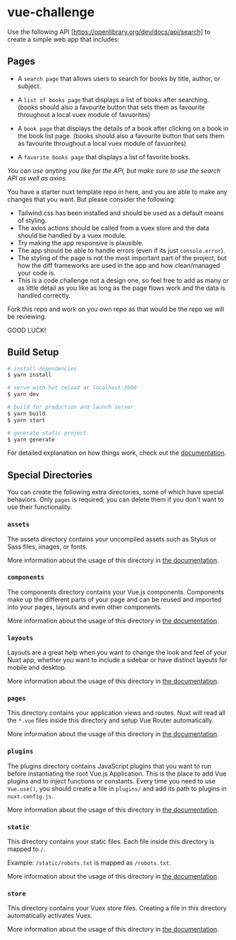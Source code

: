 # vue-challenge

Use the following API [https://openlibrary.org/dev/docs/api/search] to create a simple web app that includes:

## Pages

- A `search page` that allows users to search for books by title, author, or subject.

- A `list of books page` that displays a list of books after searching. (books should also a favourite button that sets them as favourite throughout a local vuex module of favuorites)

- A `book page` that displays the details of a book after clicking on a book in the book list page. (books should also a favourite button that sets them as favourite throughout a local vuex module of favuorites)

- A `favorite books page` that displays a list of favorite books.

*You can use anyting you like for the API, but make sure to use the search API as well as axios.*

You have a starter nuxt template repo in here, and you are able to make any changes that you want.
But please consider the following:

- Tailwind.css has been installed and should be used as a default means of styling.
- The axios actions should be called from a vuex store and the data should be handled by a vuex module.
- Try making the app responsive is plausible.
- The app should be able to handle errors (even if its just `console.error`).
- The styling of the page is not the most important part of the project, but how the diff frameworks are used in the app and how clean/managed your code is.
- This is a code challenge not a design one, so feel free to add as many or as little detail as you like as long as the
page flows work and the data is handled correctly.


Fork this repo and work on you own repo as that would be the repo we will be reviewing.

GOOD LUCK!

## Build Setup

```bash
# install dependencies
$ yarn install

# serve with hot reload at localhost:3000
$ yarn dev

# build for production and launch server
$ yarn build
$ yarn start

# generate static project
$ yarn generate
```

For detailed explanation on how things work, check out the [documentation](https://nuxtjs.org).

## Special Directories

You can create the following extra directories, some of which have special behaviors. Only `pages` is required; you can delete them if you don't want to use their functionality.

### `assets`

The assets directory contains your uncompiled assets such as Stylus or Sass files, images, or fonts.

More information about the usage of this directory in [the documentation](https://nuxtjs.org/docs/2.x/directory-structure/assets).

### `components`

The components directory contains your Vue.js components. Components make up the different parts of your page and can be reused and imported into your pages, layouts and even other components.

More information about the usage of this directory in [the documentation](https://nuxtjs.org/docs/2.x/directory-structure/components).

### `layouts`

Layouts are a great help when you want to change the look and feel of your Nuxt app, whether you want to include a sidebar or have distinct layouts for mobile and desktop.

More information about the usage of this directory in [the documentation](https://nuxtjs.org/docs/2.x/directory-structure/layouts).


### `pages`

This directory contains your application views and routes. Nuxt will read all the `*.vue` files inside this directory and setup Vue Router automatically.

More information about the usage of this directory in [the documentation](https://nuxtjs.org/docs/2.x/get-started/routing).

### `plugins`

The plugins directory contains JavaScript plugins that you want to run before instantiating the root Vue.js Application. This is the place to add Vue plugins and to inject functions or constants. Every time you need to use `Vue.use()`, you should create a file in `plugins/` and add its path to plugins in `nuxt.config.js`.

More information about the usage of this directory in [the documentation](https://nuxtjs.org/docs/2.x/directory-structure/plugins).

### `static`

This directory contains your static files. Each file inside this directory is mapped to `/`.

Example: `/static/robots.txt` is mapped as `/robots.txt`.

More information about the usage of this directory in [the documentation](https://nuxtjs.org/docs/2.x/directory-structure/static).

### `store`

This directory contains your Vuex store files. Creating a file in this directory automatically activates Vuex.

More information about the usage of this directory in [the documentation](https://nuxtjs.org/docs/2.x/directory-structure/store).